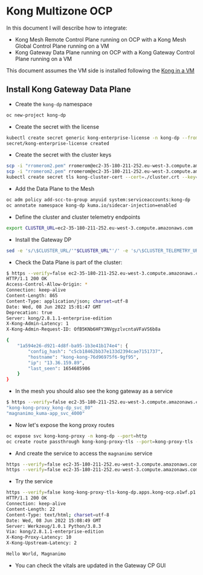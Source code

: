# Kong Multizone OCP

In this document I will describe how to integrate:

- Kong Mesh Remote Control Plane running on OCP with a Kong Mesh Global Control Plane running on a VM
- Kong Gateway Data Plane running on OCP with a Kong Gateway Control Plane running on a VM

This document assumes the VM side is installed following the [Kong in a VM](kong-vm.md#kong-in-a-vm)

## Install Kong Gateway Data Plane

- Create the `kong-dp` namespace

```bash
oc new-project kong-dp
```

- Create the secret with the license

```bash
kubectl create secret generic kong-enterprise-license -n kong-dp --from-file=license=./license.json 
secret/kong-enterprise-license created

```

- Create the secret with the cluster keys

```bash
scp -i "rromerom2.pem" rromerom@ec2-35-180-211-252.eu-west-3.compute.amazonaws.com:~/cluster.crt .
scp -i "rromerom2.pem" rromerom@ec2-35-180-211-252.eu-west-3.compute.amazonaws.com:~/cluster.key .
kubectl create secret tls kong-cluster-cert --cert=./cluster.crt --key=./cluster.key -n kong-dp
```

- Add the Data Plane to the Mesh

```bash
oc adm policy add-scc-to-group anyuid system:serviceaccounts:kong-dp
oc annotate namespace kong-dp kuma.io/sidecar-injection=enabled
```

- Define the cluster and cluster telemetry endpoints

```bash
export CLUSTER_URL=ec2-35-180-211-252.eu-west-3.compute.amazonaws.com
```

- Install the Gateway DP

```bash
sed -e 's/\$CLUSTER_URL/'"$CLUSTER_URL"'/' -e 's/\$CLUSTER_TELEMETRY_URL/'"$CLUSTER_TELEMETRY_URL"'/' gateway-multizone/dp-values.yaml  | helm install kong -n kong-dp kong/kong -f -
```

- Check the Data Plane is part of the cluster:

```bash
$ https --verify=false ec2-35-180-211-252.eu-west-3.compute.amazonaws.com:8444/clustering/status                                                                    
HTTP/1.1 200 OK
Access-Control-Allow-Origin: *
Connection: keep-alive
Content-Length: 865
Content-Type: application/json; charset=utf-8
Date: Wed, 08 Jun 2022 15:01:47 GMT
Deprecation: true
Server: kong/2.8.1.1-enterprise-edition
X-Kong-Admin-Latency: 1
X-Kong-Admin-Request-ID: OfB5KNb6HFY3NVgyzlvcntaVFaVS6b8a

{
    "1a594e26-d921-4d8f-ba95-1b3e41b174e4": {
        "config_hash": "c5cb18462bb37e133d2394cae7151737",
        "hostname": "kong-kong-76d96975f6-9gf95",
        "ip": "13.36.159.89",
        "last_seen": 1654685986
    }
}
```

- In the mesh you should also see the kong gateway as a service

```bash
$ https --verify=false ec2-35-180-211-252.eu-west-3.compute.amazonaws.com:5682/meshes/default/service-insights | jq '.items[].name'
"kong-kong-proxy_kong-dp_svc_80"
"magnanimo_kuma-app_svc_4000"
```

- Now let's expose the kong proxy routes

```bash
oc expose svc kong-kong-proxy -n kong-dp --port=http
oc create route passthrough kong-kong-proxy-tls --port=kong-proxy-tls --service=kong-kong-proxy -n kong-dp
```

- And create the service to access the `magnanimo` service

```bash
https --verify=false ec2-35-180-211-252.eu-west-3.compute.amazonaws.com:8444/services name=magnanimoservice url='http://magnanimo.kuma-app.svc.cluster.local:4000'
https --verify=false ec2-35-180-211-252.eu-west-3.compute.amazonaws.com:8444/services/magnanimoservice/routes name='magnanimoroute' paths:='["/magnanimo"]' 
```

- Try the service

```bash
https --verify=false kong-kong-proxy-tls-kong-dp.apps.kong-ocp.o1wf.p1.openshiftapps.com/magnanimo                                                       
HTTP/1.1 200 OK
Connection: keep-alive
Content-Length: 22
Content-Type: text/html; charset=utf-8
Date: Wed, 08 Jun 2022 15:08:49 GMT
Server: Werkzeug/1.0.1 Python/3.8.3
Via: kong/2.8.1.1-enterprise-edition
X-Kong-Proxy-Latency: 10
X-Kong-Upstream-Latency: 2

Hello World, Magnanimo
```

- You can check the vitals are updated in the Gateway CP GUI